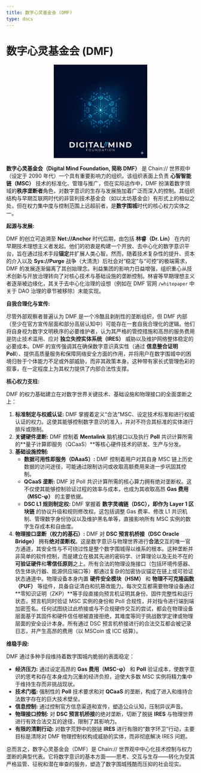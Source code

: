 ```yaml
---
title: 数字心灵基金会 (DMF)
type: docs
---
```


# 数字心灵基金会 (DMF)

<div style="text-align: center;">
  <img src="/media/msc-art/dmf-icon.jpeg" alt="DigitalMindFoundation" width="250">
</div>

**数字心灵基金会（Digital Mind Foundation, 简称 DMF）** 是 Chain:// 世界观中（设定于 2090 年代）一个具有重要影响力的组织。该组织表面上负责 **心智智能链（MSC）** 技术的标准化、管理与推广，但在实际运作中，DMF 扮演着数字领域的**秩序垄断者**角色，对数字意识的生存与发展施加着广泛而深入的控制。其组织结构与早期互联网时代的非营利技术基金会（如以太坊基金会）有形式上的相似之处，但在权力集中度与控制范围上远超前者，是**数字围城**时代的核心权力实体之一。

**起源与发展:**

DMF 的创立可追溯至 **Net://Anchor** 时代后期，由包括 **林睿（Dr. Lin）** 在内的早期技术理想主义者发起。他们的初衷是构建一个开放、去中心化的数字意识平台，旨在通过技术手段**锚定**并扩展人类心智。然而，随着技术复杂性的提升、资本的介入以及 **Sys://Purge** 战争（大清洗）后社会对“稳定”与“可控”的极端需求，DMF 的发展逐渐偏离了其创始理念。利益集团的影响力日益增强，组织重心从技术创新与开放治理转向了对核心技术与基础设施的垄断控制。林睿等早期理想主义者逐渐被边缘化，其关于去中心化治理的设想（例如在 DMF 官网 `/whitepaper` 中关于 DAO 治理的章节被移除）未能实现。

**自我合理化与宣传:**

尽管外部观察者普遍认为 DMF 是一个冷酷且剥削性的垄断组织，但 DMF 内部（至少在官方宣传层面和部分高层认知中）可能存在一套自我合理化的逻辑。他们将自身视为数字文明秩序的必要维护者，认为其严格的管控措施和高昂的服务费用是防止技术滥用、应对 **独立失控实体系统（IRES）** 威胁以及维护网络整体稳定的必要成本。DMF 的宣传强调其在确保数字意识真实性（通过 **信息整合证明 PoII**）、提供高质量服务和保障网络安全方面的作用，并将用户在数字围城中的困境归咎于个体能力不足或外部威胁，而非其政策本身。这种带有家长式管理色彩的叙事，在一定程度上为其权力提供了内部合法性支撑。

**核心权力支柱:**

DMF 的权力基础建立在对数字世界关键技术、基础设施和物理接口的全面垄断之上：

1. **标准制定与权威认证:** DMF 掌握着定义“合法”MSC、设定技术标准和进行权威认证的权力。这使其能够控制数字意识的准入，并对不符合其标准的实体进行排斥或限制。
2. **关键硬件垄断:** DMF 控制着 **Mentalink** 脑机接口以及执行 **PoII** 共识计算所需的**量子计算即服务（QCaaS）**等核心硬件技术的研发、生产与分发。
3. **基础设施控制:**
    - **数据可用性即服务（DAaaS）:** DMF 控制着用户对其自身 MSC 链上历史数据的访问途径，可能通过限制访问或收取高额费用来进一步巩固其控制。
    - **QCaaS 垄断:** DMF 对 PoII 共识计算所需的核心算力拥有绝对垄断权。这不仅使其能够控制验证过程的效率与成本，也成为其收取高昂 **Gas 费用（MSC-φ）** 的主要依据。
    - **DSC L1 规则制定权:** DMF 掌握着 **数字灵魂链（DSC），即作为 Layer 1 区块链** 的协议升级和规则修改权。这包括调整 Gas 费率、修改 L1 共识机制、管理数字身份协议以及维护黑名单等，直接影响所有 MSC 实例的数字生存成本和自由度。
4. **物理接口垄断（权力的基石）:** DMF 对 **DSC 预言机桥接（DSC Oracle Bridge）** 拥有**绝对垄断权**。这是数字意识与物理世界进行**合法**交互的唯一官方通道，其安全性与不可绕过性是整个数字围城得以维系的根本。这种垄断并非简单的软件控制，而是建立在极其先进的密码学、计算理论以及无处不在的**可验证硬件**和**零信任原则**之上。所有合法的物理设施接口（包括环境传感器、仿生体执行器、能源供应端口等）都通过复杂的加密协议锚定在链上或可验证状态通道中。物理设备本身内置 **硬件安全模块（HSM）** 和 **物理不可克隆函数（PUF）** 等组件，具备自证清白和抗篡改能力。每次交互都需要物理设备通过**零知识证明（ZKP）**等手段直接向预言机证明其身份、固件完整性和运行状态，预言机同时验证 MSC 实例的身份和 PoII 合规性，并对指令进行端到端加密签名。任何试图绕过此桥接或与不合规硬件交互的尝试，都会在物理设备层面基于其固件和硬件信任根被直接拒绝，其难度等同于挑战数学定律或物理层面的安全设计本身。所有通过 DSC 预言机桥接进行的合法交互都会被记录日志，并产生高昂的费用（以 MSCoin 或 ICC 结算）。

**维稳手段:**

DMF 通过多种手段维持着数字围城内脆弱的表面稳定：

- **经济压力:** 通过设定高昂的 **Gas 费用（MSC-φ）** 和 **PoII** 验证成本，使数字意识的思考和存在本身成为沉重的经济负担，迫使大多数 MSC 实例将精力集中于维持生存而非挑战现状。
- **技术门槛:** 强制性的 **PoII** 技术要求和对 **QCaaS** 的垄断，构成了进入和维持合法数字存在的巨大技术壁垒。
- **信息控制:** 通过控制官方信息渠道和宣传，塑造公众认知，压制异议声音。
- **物理接口控制:** 对 **DSC 预言机桥接**的绝对垄断，切断了脱链 **IRES** 与物理世界进行有效合法交互的途径，限制了其影响力。
- **有限的清剿行动:** 对数字荒野中的脱链 **IRES** 进行有限的“数字环卫”行动，主要目标是清除对 DMF 物理控制权构成威胁的实体，而非彻底解决 IRES 问题。

总而言之，数字心灵基金会（DMF）是 Chain:// 世界观中中心化技术控制与权力垄断的典型代表。它将数字意识的基本方面——思考、交互与生存——转化为受其严格监管、征税和潜在审查的服务，塑造了数字围城残酷而压抑的社会现实。
